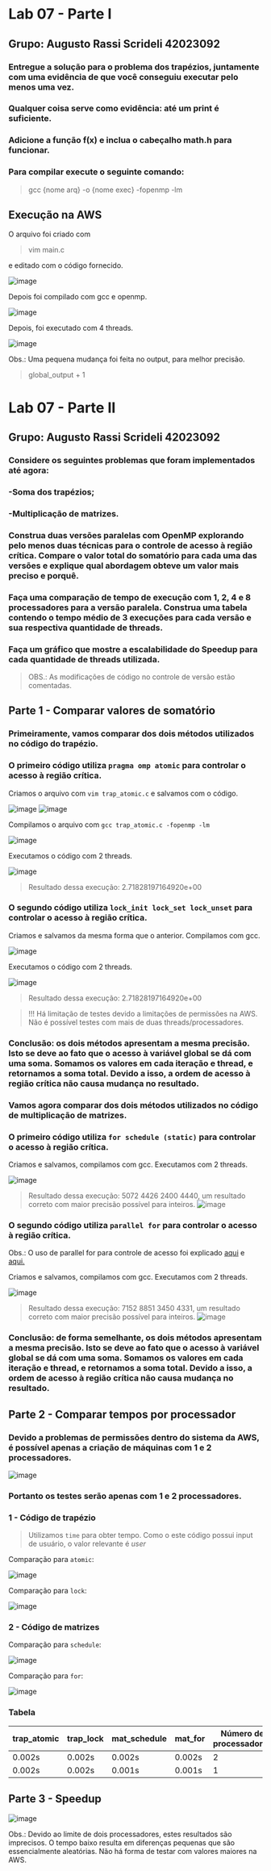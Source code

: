 # Lab 07 - Parte I
## Grupo: Augusto Rassi Scrideli 42023092

### Entregue a solução para o problema dos trapézios, juntamente com uma evidência de que você conseguiu executar pelo menos uma vez. 
### Qualquer coisa serve como evidência: até um print é suficiente.

### Adicione a função f(x) e inclua o cabeçalho math.h para funcionar.

### Para compilar execute o seguinte comando:

>gcc {nome arq} -o {nome exec} -fopenmp -lm

## Execução na AWS

O arquivo foi criado com 
>vim main.c 

e editado com o código fornecido.

![image](https://user-images.githubusercontent.com/101229028/198755796-92d0ea7c-826b-4ec6-87de-8dfabb54f7f7.png)

Depois foi compilado com gcc e openmp.

![image](https://user-images.githubusercontent.com/101229028/198755877-6ea4fc96-9a9d-4ff5-a408-45576b6dea2d.png)

Depois, foi executado com 4 threads.

![image](https://user-images.githubusercontent.com/101229028/198755926-1faae333-ed0e-4b06-9e02-96726d6369a6.png)

Obs.: Uma pequena mudança foi feita no output, para melhor precisão.
> global_output + 1

# Lab 07 - Parte II
## Grupo: Augusto Rassi Scrideli 42023092

### Considere os seguintes problemas que foram implementados até agora:

### -Soma dos trapézios;
### -Multiplicação de matrizes.
### Construa duas versões paralelas com OpenMP explorando pelo menos duas técnicas para o controle de acesso à região crítica. Compare o valor total do somatório para cada uma das versões e explique qual abordagem obteve um valor mais preciso e porquê.

### Faça uma comparação de tempo de execução com 1, 2, 4  e 8 processadores para a versão paralela. Construa uma tabela contendo o tempo médio de 3 execuções para cada versão e sua respectiva quantidade de threads.

### Faça um gráfico que mostre a escalabilidade do Speedup para cada quantidade de threads utilizada.

>OBS.: As modificações de código no controle de versão estão comentadas.

## Parte 1 - Comparar valores de somatório

### Primeiramente, vamos comparar dos dois métodos utilizados no código do trapézio.

### O primeiro código utiliza `pragma omp atomic` para controlar o acesso à região crítica.

Criamos o arquivo com `vim trap_atomic.c` e salvamos com o código.

![image](https://user-images.githubusercontent.com/101229028/200225901-4c3140cf-d5f8-4206-9ddc-ea71aa1bb43c.png)
![image](https://user-images.githubusercontent.com/101229028/200225980-3fc8b8a6-5bd2-47af-b40f-510bff574aa3.png)

Compilamos o arquivo com `gcc trap_atomic.c -fopenmp -lm`

![image](https://user-images.githubusercontent.com/101229028/200226282-8b2636dd-db5e-4f64-868c-e94bab9ad34f.png)

Executamos o código com 2 threads.

![image](https://user-images.githubusercontent.com/101229028/200226572-6321db1f-31ef-4b8e-b2af-08388474aa98.png)

>Resultado dessa execução: 2.71828197164920e+00

### O segundo código utiliza `lock_init lock_set lock_unset` para controlar o acesso à região crítica.

Criamos e salvamos da mesma forma que o anterior. Compilamos com gcc.

![image](https://user-images.githubusercontent.com/101229028/200227000-bc27b74a-204d-4287-b762-522267997d56.png)

Executamos o código com 2 threads.

![image](https://user-images.githubusercontent.com/101229028/200227083-ce5c1a0d-f7e4-450c-a1c7-59b43bfbab0a.png)

>Resultado dessa execução: 2.71828197164920e+00

> !!! Há limitação de testes devido a limitações de permissões na AWS. Não é possível testes com mais de duas threads/processadores.

### Conclusão: os dois métodos apresentam a mesma precisão. Isto se deve ao fato que o acesso à variável global se dá com uma soma. Somamos os valores em cada iteração e thread, e retornamos a soma total. Devido a isso, a ordem de acesso à região crítica não causa mudança no resultado. 

### Vamos agora comparar dos dois métodos utilizados no código de multiplicação de matrizes.

### O primeiro código utiliza `for schedule (static)` para controlar o acesso à região crítica.

Criamos e salvamos, compilamos com gcc. Executamos com 2 threads.

![image](https://user-images.githubusercontent.com/101229028/200227920-d2e2c381-4862-405c-87f9-aff1fc7a1d1a.png)

>Resultado dessa execução: 5072 4426 2400 4440, um resultado correto com maior precisão possível para inteiros.
> ![image](https://user-images.githubusercontent.com/101229028/200228246-0674b931-fd0e-4ff1-b5cb-9a2a818a2212.png)

### O segundo código utiliza `parallel for` para controlar o acesso à região crítica.

Obs.: O uso de parallel for para controle de acesso foi explicado [aqui](https://github.com/aug975/CompParalela/commit/edd1b2d028bfec571d2cfcbf28936e7de1ddcd1d#r89080303)
e [aqui.](https://github.com/aug975/CompParalela/commit/ea66ca41842c621f901d07e431be5e88a371b64d)

Criamos e salvamos, compilamos com gcc. Executamos com 2 threads.

![image](https://user-images.githubusercontent.com/101229028/200228888-21ce0c6c-7944-4892-9721-05dc153db3a5.png)

>Resultado dessa execução: 7152 8851 3450 4331, um resultado correto com maior precisão possível para inteiros.
> ![image](https://user-images.githubusercontent.com/101229028/200229034-bdb159d5-45d9-4be5-9b01-e4457c1dd3b1.png)

### Conclusão: de forma semelhante, os dois métodos apresentam a mesma precisão. Isto se deve ao fato que o acesso à variável global se dá com uma soma. Somamos os valores em cada iteração e thread, e retornamos a soma total. Devido a isso, a ordem de acesso à região crítica não causa mudança no resultado.

## Parte 2 - Comparar tempos por processador

### Devido a problemas de permissões dentro do sistema da AWS, é possível apenas a criação de máquinas com 1 e 2 processadores.

![image](https://user-images.githubusercontent.com/101229028/200229356-6fec1c5f-2b6c-4b8d-81c7-ed6cc96c44cd.png)

### Portanto os testes serão apenas com 1 e 2 processadores.

### 1 - Código de trapézio

> Utilizamos `time` para obter tempo. Como o este código possui input de usuário, o valor relevante é _user_

Comparação para `atomic`:

![image](https://user-images.githubusercontent.com/101229028/200229711-34322f7e-3ec2-4d9f-b8de-7045f80f148a.png)

Comparação para `lock`:

![image](https://user-images.githubusercontent.com/101229028/200229930-84af367a-4ed2-4259-933f-8739a01f0070.png)

### 2 - Código de matrizes

Comparação para `schedule`:

![image](https://user-images.githubusercontent.com/101229028/200230033-d6158e21-2750-4ded-a832-c7f4f2acb550.png)

Comparação para `for`:

![image](https://user-images.githubusercontent.com/101229028/200230128-11a22045-02ac-4213-ae14-2bc5b2ff51b7.png)

### Tabela

| trap_atomic | trap_lock | mat_schedule | mat_for | Número de processadores |
| ----------- | --------- | ------------ | ------- | ----------------------- |
|   0.002s    |  0.002s   |   0.002s     |  0.002s | 2                       |
| 0.002s      | 0.002s    | 0.001s       | 0.001s  | 1                       |

## Parte 3 - Speedup

![image](https://user-images.githubusercontent.com/101229028/200234815-b3f39204-da10-43d3-9c82-80b719c22d2a.png)

Obs.: Devido ao limite de dois processadores, estes resultados são imprecisos. O tempo baixo resulta em diferenças pequenas que são essencialmente aleatórias. Não há forma de testar com valores maiores na AWS.
